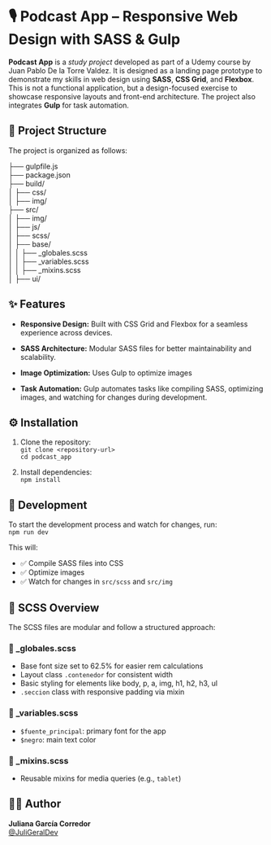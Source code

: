 # 🎙️ Podcast App – Responsive Web Design with SASS & Gulp

**Podcast App** is a *study project* developed as part of a Udemy course by Juan Pablo De la Torre Valdez. It is designed as a landing page prototype to demonstrate my skills in web design using **SASS**, **CSS Grid**, and **Flexbox**. This is not a functional application, but a design-focused exercise to showcase responsive layouts and front-end architecture. The project also integrates **Gulp** for task automation.


## 📁 Project Structure

The project is organized as follows:

├── gulpfile.js  
├── package.json  
├── build/  
│   ├── css/  
│   ├── img/  
├── src/  
│   ├── img/  
│   ├── js/  
│   ├── scss/  
│       ├── base/  
│       │   ├── _globales.scss  
│       │   ├── _variables.scss  
│       │   ├── _mixins.scss  
│       ├── ui/  


## ✨ Features

- **Responsive Design:** Built with CSS Grid and Flexbox for a seamless experience across devices.  
- **SASS Architecture:** Modular SASS files for better maintainability and scalability.  
- **Image Optimization:** Uses Gulp to optimize images

- **Task Automation:** Gulp automates tasks like compiling SASS, optimizing images, and watching for changes during development.

## ⚙️ Installation

1. Clone the repository:  
   `git clone <repository-url>`  
   `cd podcast_app`  

2. Install dependencies:  
   `npm install`  


## 🧪 Development

To start the development process and watch for changes, run:  
`npm run dev`  

This will:  
- ✅ Compile SASS files into CSS  
- ✅ Optimize images  
- ✅ Watch for changes in `src/scss` and `src/img`  

## 🎨 SCSS Overview

The SCSS files are modular and follow a structured approach:  

### 📌 _globales.scss  
- Base font size set to 62.5% for easier rem calculations  
- Layout class `.contenedor` for consistent width  
- Basic styling for elements like body, p, a, img, h1, h2, h3, ul  
- `.seccion` class with responsive padding via mixin  

### 📌 _variables.scss  
- `$fuente_principal`: primary font for the app  
- `$negro`: main text color  

### 📌 _mixins.scss  
- Reusable mixins for media queries (e.g., `tablet`)


## 👩‍💻 Author

**Juliana García Corredor**  
[@JuliGeralDev](https://github.com/JuliGeralDev)
